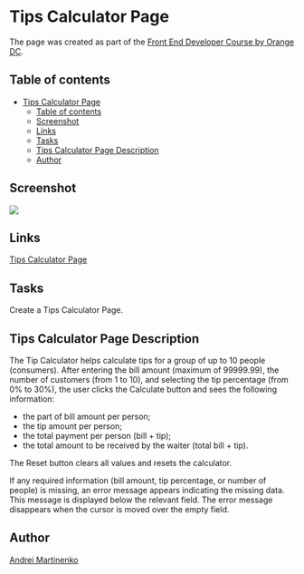 # Tips Calculator Page

The page was created as part of the [Front End Developer Course by Orange DC](https://digitalcenter.orange.md/).

## Table of contents


- [Tips Calculator Page](#tips-calculator-page)
  - [Table of contents](#table-of-contents)
  - [Screenshot](#screenshot)
  - [Links](#links)
  - [Tasks](#tasks)
  - [Tips Calculator Page Description](#tips-calculator-page-description)
  - [Author](#author)

## Screenshot

![](./image/screenshot.png)

## Links

[Tips Calculator Page]()

## Tasks
Create a Tips Calculator Page. 

## Tips Calculator Page Description
The Tip Calculator helps calculate tips for a group of up to 10 people (consumers). After entering the bill amount (maximum of 99999.99), the number of customers (from 1 to 10), and selecting the tip percentage (from 0% to 30%), the user clicks the Calculate button and sees the following information:
- the part of bill amount per person;
- the tip amount per person;
- the total payment per person (bill + tip);
- the total amount to be received by the waiter (total bill + tip).

The Reset button clears all values and resets the calculator.

If any required information (bill amount, tip percentage, or number of people) is missing, an error message appears indicating the missing data. This message is displayed below the relevant field. The error message disappears when the cursor is moved over the empty field.

## Author

[Andrei Martinenko](https://github.com/AxinitM)
